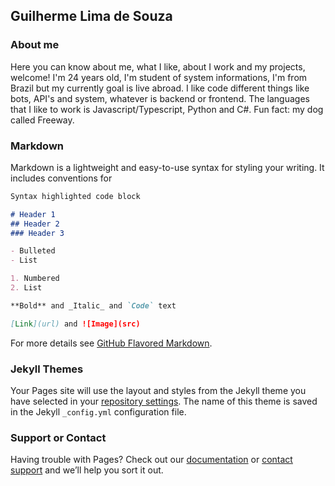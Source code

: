 ## Guilherme Lima de Souza

### About me
Here you can know about me, what I like, about I  work and my projects, welcome!
I'm 24 years old, I'm student of system informations, I'm from Brazil but my currently goal is live abroad.
I like code different things like bots, API's and system, whatever is backend or frontend.
The languages that I like to work is Javascript/Typescript, Python and C#.
Fun fact: my dog called Freeway.

### Markdown

Markdown is a lightweight and easy-to-use syntax for styling your writing. It includes conventions for

```markdown
Syntax highlighted code block

# Header 1
## Header 2
### Header 3

- Bulleted
- List

1. Numbered
2. List

**Bold** and _Italic_ and `Code` text

[Link](url) and ![Image](src)
```

For more details see [GitHub Flavored Markdown](https://guides.github.com/features/mastering-markdown/).

### Jekyll Themes

Your Pages site will use the layout and styles from the Jekyll theme you have selected in your [repository settings](https://github.com/GuiLima2304/GuiLima2304.github.io/settings/pages). The name of this theme is saved in the Jekyll `_config.yml` configuration file.

### Support or Contact

Having trouble with Pages? Check out our [documentation](https://docs.github.com/categories/github-pages-basics/) or [contact support](https://support.github.com/contact) and we’ll help you sort it out.
